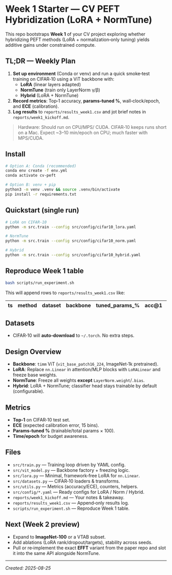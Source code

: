 # Week 1 Starter — CV PEFT Hybridization (LoRA + NormTune)

This repo bootstraps **Week 1** of your CV project exploring whether hybridizing PEFT methods (LoRA + normalization‑only tuning) yields additive gains under constrained compute.

## TL;DR — Weekly Plan
1) **Set up environment** (Conda or venv) and run a quick smoke‑test training on CIFAR‑10 using a ViT backbone with:
   - **LoRA** (linear layers adapted)
   - **NormTune** (train only LayerNorm γ/β)
   - **Hybrid** (LoRA + NormTune)
2) **Record metrics**: Top‑1 accuracy, **params‑tuned %**, wall‑clock/epoch, and **ECE** (calibration).  
3) **Log results** to `reports/results_week1.csv` and jot brief notes in `reports/week1_kickoff.md`.

> Hardware: Should run on CPU/MPS/ CUDA. CIFAR‑10 keeps runs short on a Mac. Expect ~3–10 min/epoch on CPU; much faster with MPS/CUDA.

## Install
```bash
# Option A: Conda (recommended)
conda env create -f env.yml
conda activate cv-peft

# Option B: venv + pip
python3 -m venv .venv && source .venv/bin/activate
pip install -r requirements.txt
```

## Quickstart (single run)
```bash
# LoRA on CIFAR‑10
python -m src.train --config src/config/cifar10_lora.yaml

# NormTune
python -m src.train --config src/config/cifar10_norm.yaml

# Hybrid
python -m src.train --config src/config/cifar10_hybrid.yaml
```

## Reproduce Week 1 table
```bash
bash scripts/run_experiment.sh
```

This will append rows to `reports/results_week1.csv` like:

| ts | method | dataset | backbone | tuned_params_% | acc@1 | ece | train_time_s | epochs |
|----|--------|---------|----------|----------------|-------|-----|--------------|--------|

## Datasets
- CIFAR‑10 will **auto‑download** to `~/.torch`. No extra steps.

## Design Overview
- **Backbone**: `timm` ViT (`vit_base_patch16_224`, ImageNet‑1k pretrained).
- **LoRA**: Replace `nn.Linear` in attention/MLP blocks with `LoRALinear` and freeze base weights.
- **NormTune**: Freeze all weights **except** `LayerNorm.weight`/`.bias`.
- **Hybrid**: LoRA + NormTune; classifier head stays trainable by default (configurable).

## Metrics
- **Top‑1** on CIFAR‑10 test set.
- **ECE** (expected calibration error, 15 bins).
- **Params‑tuned %** (trainable/total params × 100).
- **Time/epoch** for budget awareness.

## Files
- `src/train.py` — Training loop driven by YAML config.
- `src/vit_model.py` — Backbone factory + freezing logic.
- `src/lora.py` — Minimal, framework‑free LoRA for `nn.Linear`.
- `src/datasets.py` — CIFAR‑10 loaders & transforms.
- `src/utils.py` — Metrics (accuracy/ECE), counters, helpers.
- `src/config/*.yaml` — Ready configs for LoRA / Norm / Hybrid.
- `reports/week1_kickoff.md` — Your notes & takeaway.
- `reports/results_week1.csv` — Append‑only results log.
- `scripts/run_experiment.sh` — Reproduce Week 1 table.

## Next (Week 2 preview)
- Expand to **ImageNet‑100** or a VTAB subset.
- Add ablations (LoRA rank/dropout/targets), stability across seeds.
- Pull or re‑implement the exact **EFFT** variant from the paper repo and slot it into the same API alongside NormTune.

---

*Created: 2025-08-25*

